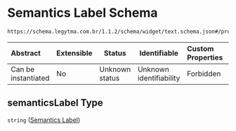 # Semantics Label Schema

```txt
https://schema.legytma.com.br/1.1.2/schema/widget/text.schema.json#/properties/semanticsLabel
```




| Abstract            | Extensible | Status         | Identifiable            | Custom Properties | Additional Properties | Access Restrictions | Defined In                                                                     |
| :------------------ | ---------- | -------------- | ----------------------- | :---------------- | --------------------- | ------------------- | ------------------------------------------------------------------------------ |
| Can be instantiated | No         | Unknown status | Unknown identifiability | Forbidden         | Allowed               | none                | [text.schema.json\*](../schema/widget/text.schema.json) |

## semanticsLabel Type

`string` ([Semantics Label](text-properties-semantics-label.md))
